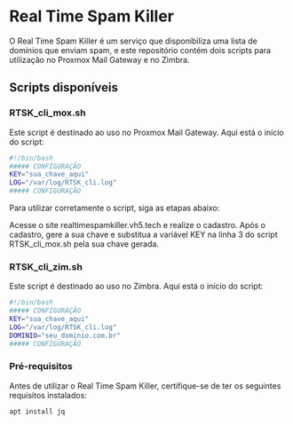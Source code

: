 # Real Time Spam Killer

O Real Time Spam Killer é um serviço que disponibiliza uma lista de domínios que enviam spam, e este repositório contém dois scripts para utilização no Proxmox Mail Gateway e no Zimbra.

## Scripts disponíveis

### RTSK_cli_mox.sh

Este script é destinado ao uso no Proxmox Mail Gateway. Aqui está o início do script:

```bash
#!/bin/bash
##### CONFIGURAÇÃO
KEY="sua_chave_aqui"
LOG="/var/log/RTSK_cli.log"
##### CONFIGURAÇÃO
```
Para utilizar corretamente o script, siga as etapas abaixo:

Acesse o site realtimespamkiller.vh5.tech e realize o cadastro.
Após o cadastro, gere a sua chave e substitua a variável KEY na linha 3 do script RTSK_cli_mox.sh pela sua chave gerada.

### RTSK_cli_zim.sh
Este script é destinado ao uso no Zimbra. Aqui está o início do script:

```bash
#!/bin/bash
##### CONFIGURAÇÃO
KEY="sua_chave_aqui"
LOG="/var/log/RTSK_cli.log"
DOMINIO="seu_dominio.com.br"
##### CONFIGURAÇÃO
```

### Pré-requisitos
Antes de utilizar o Real Time Spam Killer, certifique-se de ter os seguintes requisitos instalados:

```bash
apt install jq
```

